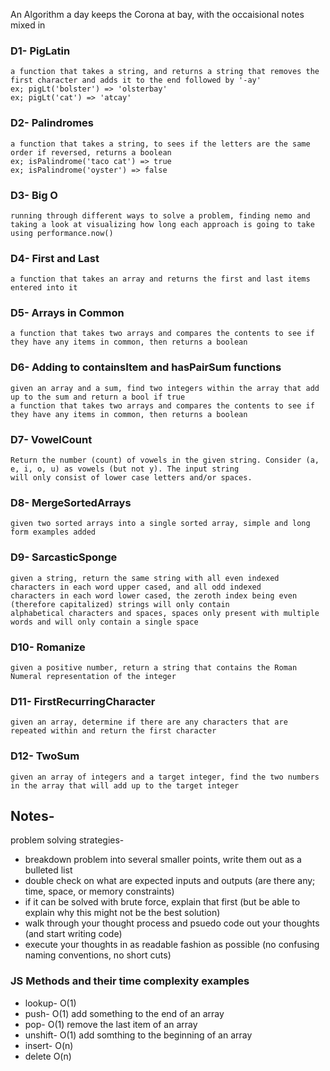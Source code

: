 An Algorithm a day keeps the Corona at bay, with the occaisional notes mixed in
### D1- PigLatin
    a function that takes a string, and returns a string that removes the first character and adds it to the end followed by '-ay'
    ex; pigLt('bolster') => 'olsterbay'
    ex; pigLt('cat') => 'atcay'
### D2- Palindromes
    a function that takes a string, to sees if the letters are the same order if reversed, returns a boolean
    ex; isPalindrome('taco cat') => true
    ex; isPalindrome('oyster') => false
### D3- Big O
    running through different ways to solve a problem, finding nemo and taking a look at visualizing how long each approach is going to take using performance.now()
### D4- First and Last
    a function that takes an array and returns the first and last items entered into it
### D5- Arrays in Common
    a function that takes two arrays and compares the contents to see if they have any items in common, then returns a boolean
### D6- Adding to containsItem and hasPairSum functions
    given an array and a sum, find two integers within the array that add up to the sum and return a bool if true
    a function that takes two arrays and compares the contents to see if they have any items in common, then returns a boolean
### D7- VowelCount
    Return the number (count) of vowels in the given string. Consider (a, e, i, o, u) as vowels (but not y). The input string
    will only consist of lower case letters and/or spaces.
### D8- MergeSortedArrays
    given two sorted arrays into a single sorted array, simple and long form examples added
### D9- SarcasticSponge
    given a string, return the same string with all even indexed characters in each word upper cased, and all odd indexed
    characters in each word lower cased, the zeroth index being even (therefore capitalized) strings will only contain 
    alphabetical characters and spaces, spaces only present with multiple words and will only contain a single space
### D10- Romanize
    given a positive number, return a string that contains the Roman Numeral representation of the integer
### D11- FirstRecurringCharacter
    given an array, determine if there are any characters that are repeated within and return the first character
### D12- TwoSum
    given an array of integers and a target integer, find the two numbers in the array that will add up to the target integer

## Notes-
problem solving strategies- 
* breakdown problem into several smaller points, write them out as a bulleted list
* double check on what are expected inputs and outputs (are there any; time, space, or memory constraints)
* if it can be solved with brute force, explain that first (but be able to explain why this might not be the best solution)
* walk through your thought process and psuedo code out your thoughts (and start writing code)
* execute your thoughts in as readable fashion as possible (no confusing naming conventions, no short cuts)

### JS Methods and their time complexity examples
* lookup- O(1)
* push- O(1) add something to the end of an array
* pop- O(1) remove the last item of an array
* unshift- O(1) add somthing to the beginning of an array
* insert- O(n)
* delete O(n)
